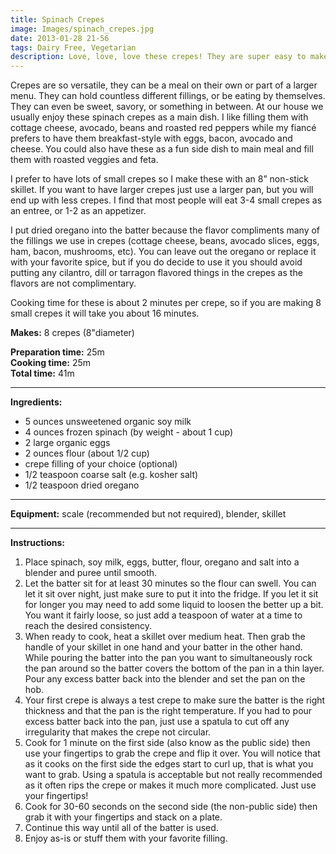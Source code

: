```yaml
---
title: Spinach Crepes
image: Images/spinach_crepes.jpg
date: 2013-01-28 21-56
tags: Dairy Free, Vegetarian
description: Love, love, love these crepes! They are super easy to make and help you get your daily dose of leafy green vegetables.
---
```

Crepes are so versatile, they can be a meal on their own or part of a larger menu. They can hold countless different fillings, or be eating by themselves. They can even be sweet, savory, or something in between. At our house we usually enjoy these spinach crepes as a main dish. I like filling them with cottage cheese, avocado, beans and roasted red peppers while my fiancé prefers to have them breakfast-style with eggs, bacon, avocado and cheese. You could also have these as a fun side dish to main meal and fill them with roasted veggies and feta.

I prefer to have lots of small crepes so I make these with an 8” non-stick skillet. If you want to have larger crepes just use a larger pan, but you will end up with less crepes. I find that most people will eat 3-4 small crepes as an entree, or 1-2 as an appetizer. 

I put dried oregano into the batter because the flavor compliments many of the fillings we use in crepes (cottage cheese, beans, avocado slices, eggs, ham, bacon, mushrooms, etc). You can leave out the oregano or replace it with your favorite spice, but if you do decide to use it you should avoid putting any cilantro, dill or tarragon flavored things in the crepes as the flavors are not complimentary. 

Cooking time for these is about 2 minutes per crepe, so if you are making 8 small crepes it will take you about 16 minutes.


**Makes:** 8 crepes (8"diameter)

**Preparation time:** 25m  
**Cooking time:** 25m  
**Total time:** 41m

---

**Ingredients:**

- 5 ounces unsweetened organic soy milk
- 4  ounces frozen spinach (by weight - about 1 cup)
- 2 large organic eggs
- 2 ounces flour (about 1/2 cup)
-  crepe filling of your choice (optional)
- 1/2 teaspoon coarse salt (e.g. kosher salt)
- 1/2 teaspoon dried oregano


---

**Equipment:** scale (recommended but not required), blender, skillet 

---

**Instructions:**

1. Place spinach, soy milk, eggs, butter, flour, oregano and salt into a blender and puree until smooth.
1. Let the batter sit for at least 30 minutes so the flour can swell. You can let it sit over night, just make sure to put it into the fridge. If you let it sit for longer you may need to add some liquid to loosen the better up a bit. You want it fairly loose, so just add a teaspoon of water at a time to reach the desired consistency.
1. When ready to cook, heat a skillet over medium heat. Then grab the handle of your skillet in one hand and your batter in the other hand. While pouring the batter into the pan you want to simultaneously rock the pan around so the batter covers the bottom of the pan in a thin layer. Pour any excess batter back into the blender and set the pan on the hob. 
1. Your first crepe is always a test crepe to make sure the batter is the right thickness and that the pan is the right temperature. If you had to pour excess batter back into the pan, just use a spatula to cut off any irregularity that makes the crepe not circular. 
1. Cook for 1 minute on the first side (also know as the public side) then use your fingertips to grab the crepe and flip it over. You will notice that as it cooks on the first side the edges start to curl up, that is what you want to grab. Using a spatula is acceptable but not really recommended as it often rips the crepe or makes it much more complicated. Just use your fingertips!
1. Cook for 30-60 seconds on the second side (the non-public side) then grab it with your fingertips and stack on a plate. 
1. Continue this way until all of the batter is used.
1. Enjoy as-is or stuff them with your favorite filling.

